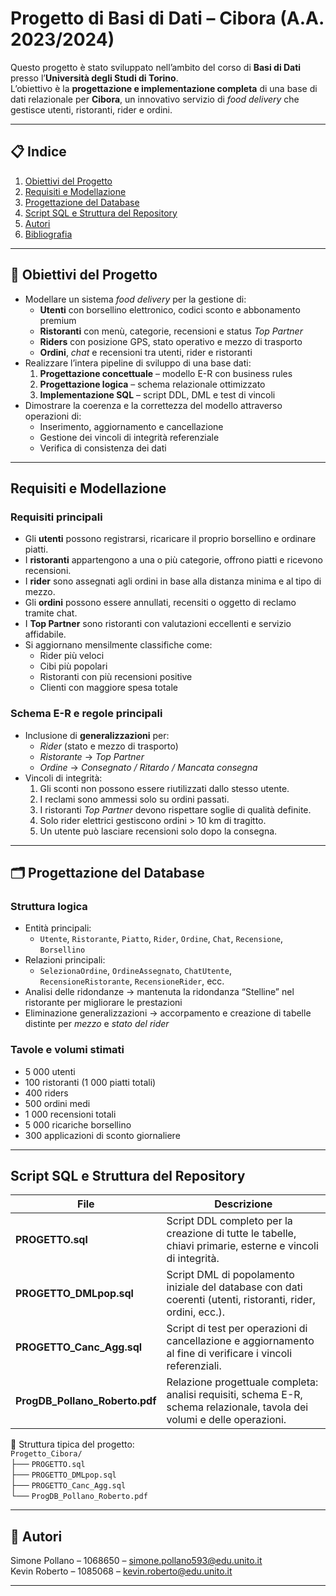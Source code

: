 # Progetto di Basi di Dati – Cibora (A.A. 2023/2024)

Questo progetto è stato sviluppato nell’ambito del corso di **Basi di Dati** presso l’**Università degli Studi di Torino**.  
L’obiettivo è la **progettazione e implementazione completa** di una base di dati relazionale per **Cibora**, un innovativo servizio di *food delivery* che gestisce utenti, ristoranti, rider e ordini.

---

## 📋 Indice
1. [Obiettivi del Progetto](#-obiettivi-del-progetto)
2. [Requisiti e Modellazione](#-requisiti-e-modellazione)
3. [Progettazione del Database](#-progettazione-del-database)
4. [Script SQL e Struttura del Repository](#-script-sql-e-struttura-del-repository)
5. [Autori](#-autori)
6. [Bibliografia](#-bibliografia)

---

## 🎯 Obiettivi del Progetto
- Modellare un sistema *food delivery* per la gestione di:
  - **Utenti** con borsellino elettronico, codici sconto e abbonamento premium  
  - **Ristoranti** con menù, categorie, recensioni e status *Top Partner*  
  - **Riders** con posizione GPS, stato operativo e mezzo di trasporto  
  - **Ordini**, *chat* e recensioni tra utenti, rider e ristoranti
- Realizzare l’intera pipeline di sviluppo di una base dati:
  1. **Progettazione concettuale** – modello E-R con business rules  
  2. **Progettazione logica** – schema relazionale ottimizzato  
  3. **Implementazione SQL** – script DDL, DML e test di vincoli
- Dimostrare la coerenza e la correttezza del modello attraverso operazioni di:
  - Inserimento, aggiornamento e cancellazione  
  - Gestione dei vincoli di integrità referenziale  
  - Verifica di consistenza dei dati

---

## Requisiti e Modellazione

### Requisiti principali
- Gli **utenti** possono registrarsi, ricaricare il proprio borsellino e ordinare piatti.
- I **ristoranti** appartengono a una o più categorie, offrono piatti e ricevono recensioni.
- I **rider** sono assegnati agli ordini in base alla distanza minima e al tipo di mezzo.
- Gli **ordini** possono essere annullati, recensiti o oggetto di reclamo tramite chat.
- I **Top Partner** sono ristoranti con valutazioni eccellenti e servizio affidabile.
- Si aggiornano mensilmente classifiche come:
  - Rider più veloci
  - Cibi più popolari
  - Ristoranti con più recensioni positive
  - Clienti con maggiore spesa totale

### Schema E-R e regole principali
- Inclusione di **generalizzazioni** per:
  - *Rider* (stato e mezzo di trasporto)
  - *Ristorante* → *Top Partner*
  - *Ordine* → *Consegnato / Ritardo / Mancata consegna*
- Vincoli di integrità:
  1. Gli sconti non possono essere riutilizzati dallo stesso utente.
  2. I reclami sono ammessi solo su ordini passati.
  3. I ristoranti *Top Partner* devono rispettare soglie di qualità definite.
  4. Solo rider elettrici gestiscono ordini > 10 km di tragitto.
  5. Un utente può lasciare recensioni solo dopo la consegna.

---

## 🗂️ Progettazione del Database

### Struttura logica
- Entità principali:
  - `Utente`, `Ristorante`, `Piatto`, `Rider`, `Ordine`, `Chat`, `Recensione`, `Borsellino`
- Relazioni principali:
  - `SelezionaOrdine`, `OrdineAssegnato`, `ChatUtente`, `RecensioneRistorante`, `RecensioneRider`, ecc.
- Analisi delle ridondanze → mantenuta la ridondanza “Stelline” nel ristorante per migliorare le prestazioni
- Eliminazione generalizzazioni → accorpamento e creazione di tabelle distinte per *mezzo* e *stato del rider*

### Tavole e volumi stimati
- 5 000 utenti  
- 100 ristoranti (1 000 piatti totali)  
- 400 riders  
- 500 ordini medi  
- 1 000 recensioni totali  
- 5 000 ricariche borsellino  
- 300 applicazioni di sconto giornaliere

---

## Script SQL e Struttura del Repository

| File | Descrizione |
|------|--------------|
| **PROGETTO.sql** | Script DDL completo per la creazione di tutte le tabelle, chiavi primarie, esterne e vincoli di integrità. |
| **PROGETTO_DMLpop.sql** | Script DML di popolamento iniziale del database con dati coerenti (utenti, ristoranti, rider, ordini, ecc.). |
| **PROGETTO_Canc_Agg.sql** | Script di test per operazioni di cancellazione e aggiornamento al fine di verificare i vincoli referenziali. |
| **ProgDB_Pollano_Roberto.pdf** | Relazione progettuale completa: analisi requisiti, schema E-R, schema relazionale, tavola dei volumi e delle operazioni. |

📁 Struttura tipica del progetto:  
`Progetto_Cibora/`  
├── `PROGETTO.sql`  
├── `PROGETTO_DMLpop.sql`  
├── `PROGETTO_Canc_Agg.sql`  
└── `ProgDB_Pollano_Roberto.pdf`  

---

## 👥 Autori

Simone Pollano – 1068650 – simone.pollano593@edu.unito.it  
Kevin Roberto – 1085068 – kevin.roberto@edu.unito.it

---

